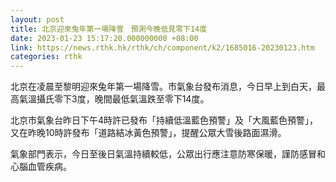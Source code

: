 ```yaml
---
layout: post
title: 北京迎來兔年第一場降雪　預測今晚低見零下14度
date: 2023-01-23 15:17:20.000000000 +08:00
link: https://news.rthk.hk/rthk/ch/component/k2/1685016-20230123.htm
categories: rthk
---
```


北京在凌晨至黎明迎來兔年第一場降雪。市氣象台發布消息，今日早上到白天，最高氣溫攝氏零下3度，晚間最低氣溫跌至零下14度。

北京市氣象台昨日下午4時許已發布「持續低溫藍色預警」及「大風藍色預警」，又在昨晚10時許發布「道路結冰黃色預警」，提醒公眾大雪後路面濕滑。

氣象部門表示，今日至後日氣溫持續較低，公眾出行應注意防寒保暖，謹防感冒和心腦血管疾病。
